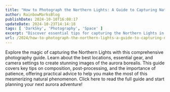```yaml
---
title: "How to Photograph the Northern Lights: A Guide to Capturing Nature’s Spectacular Light Show"
author: RainbowMarksBlog
publishDate: 2024-10-10T16:08:17
updateDate: 2024-10-23T14:14:18
tags: [ 'DarkSky', 'Photography', 'Space' ]
excerpt: "Discover essential tips for capturing the Northern Lights in this comprehensive photography guide. Learn about locations, gear, and camera settings for stunning aurora borealis images. Start planning your adventure now!"
url: /2024/how-to-photograph-the-northern-lights-a-guide-to-capturing-natures-spectacular-light-show  # Use the generated URL with year
---
```

<p>Explore the magic of capturing the Northern Lights with this comprehensive photography guide. Learn about the best locations, essential gear, and camera settings to create stunning images of the aurora borealis. This guide covers key tips on composition, post-processing, and the importance of patience, offering practical advice to help you make the most of this mesmerizing natural phenomenon. Click here to read the full guide and start planning your next aurora adventure!</p> 



